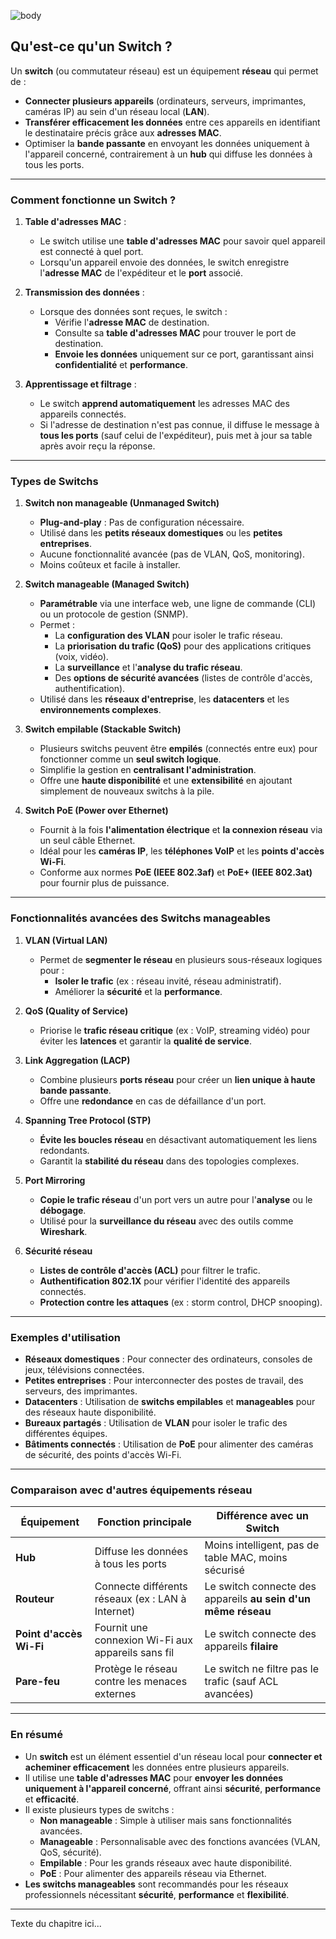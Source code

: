 ![body](https://banzaihobby.com/cdn/shop/files/Aoshima_Initial_D_Takumi_Fujiwara_AE86_Trueno_Project_D_Specification_-_BanzaiHobby-254450.jpg?v=1717061182&width=1100)

## **Qu'est-ce qu'un Switch ?**  

Un **switch** (ou commutateur réseau) est un équipement **réseau** qui permet de :  
- **Connecter plusieurs appareils** (ordinateurs, serveurs, imprimantes, caméras IP) au sein d'un réseau local (**LAN**).  
- **Transférer efficacement les données** entre ces appareils en identifiant le destinataire précis grâce aux **adresses MAC**.  
- Optimiser la **bande passante** en envoyant les données uniquement à l'appareil concerné, contrairement à un **hub** qui diffuse les données à tous les ports.  

---

### **Comment fonctionne un Switch ?**  

1. **Table d'adresses MAC** :  
   - Le switch utilise une **table d'adresses MAC** pour savoir quel appareil est connecté à quel port.  
   - Lorsqu'un appareil envoie des données, le switch enregistre l'**adresse MAC** de l'expéditeur et le **port** associé.  

2. **Transmission des données** :  
   - Lorsque des données sont reçues, le switch :  
     - Vérifie l'**adresse MAC** de destination.  
     - Consulte sa **table d'adresses MAC** pour trouver le port de destination.  
     - **Envoie les données** uniquement sur ce port, garantissant ainsi **confidentialité** et **performance**.  

3. **Apprentissage et filtrage** :  
   - Le switch **apprend automatiquement** les adresses MAC des appareils connectés.  
   - Si l'adresse de destination n'est pas connue, il diffuse le message à **tous les ports** (sauf celui de l'expéditeur), puis met à jour sa table après avoir reçu la réponse.  

---

### **Types de Switchs**  

1. **Switch non manageable (Unmanaged Switch)**  
   - **Plug-and-play** : Pas de configuration nécessaire.  
   - Utilisé dans les **petits réseaux domestiques** ou les **petites entreprises**.  
   - Aucune fonctionnalité avancée (pas de VLAN, QoS, monitoring).  
   - Moins coûteux et facile à installer.  

2. **Switch manageable (Managed Switch)**  
   - **Paramétrable** via une interface web, une ligne de commande (CLI) ou un protocole de gestion (SNMP).  
   - Permet :  
     - La **configuration des VLAN** pour isoler le trafic réseau.  
     - La **priorisation du trafic (QoS)** pour des applications critiques (voix, vidéo).  
     - La **surveillance** et l'**analyse du trafic réseau**.  
     - Des **options de sécurité avancées** (listes de contrôle d'accès, authentification).  
   - Utilisé dans les **réseaux d'entreprise**, les **datacenters** et les **environnements complexes**.  

3. **Switch empilable (Stackable Switch)**  
   - Plusieurs switchs peuvent être **empilés** (connectés entre eux) pour fonctionner comme un **seul switch logique**.  
   - Simplifie la gestion en **centralisant l'administration**.  
   - Offre une **haute disponibilité** et une **extensibilité** en ajoutant simplement de nouveaux switchs à la pile.  

4. **Switch PoE (Power over Ethernet)**  
   - Fournit à la fois **l'alimentation électrique** et **la connexion réseau** via un seul câble Ethernet.  
   - Idéal pour les **caméras IP**, les **téléphones VoIP** et les **points d'accès Wi-Fi**.  
   - Conforme aux normes **PoE (IEEE 802.3af)** et **PoE+ (IEEE 802.3at)** pour fournir plus de puissance.  

---

### **Fonctionnalités avancées des Switchs manageables**  

1. **VLAN (Virtual LAN)**  
   - Permet de **segmenter le réseau** en plusieurs sous-réseaux logiques pour :  
     - **Isoler le trafic** (ex : réseau invité, réseau administratif).  
     - Améliorer la **sécurité** et la **performance**.  

2. **QoS (Quality of Service)**  
   - Priorise le **trafic réseau critique** (ex : VoIP, streaming vidéo) pour éviter les **latences** et garantir la **qualité de service**.  

3. **Link Aggregation (LACP)**  
   - Combine plusieurs **ports réseau** pour créer un **lien unique à haute bande passante**.  
   - Offre une **redondance** en cas de défaillance d'un port.  

4. **Spanning Tree Protocol (STP)**  
   - **Évite les boucles réseau** en désactivant automatiquement les liens redondants.  
   - Garantit la **stabilité du réseau** dans des topologies complexes.  

5. **Port Mirroring**  
   - **Copie le trafic réseau** d'un port vers un autre pour l'**analyse** ou le **débogage**.  
   - Utilisé pour la **surveillance du réseau** avec des outils comme **Wireshark**.  

6. **Sécurité réseau**  
   - **Listes de contrôle d'accès (ACL)** pour filtrer le trafic.  
   - **Authentification 802.1X** pour vérifier l'identité des appareils connectés.  
   - **Protection contre les attaques** (ex : storm control, DHCP snooping).  

---

### **Exemples d'utilisation**  

- **Réseaux domestiques** : Pour connecter des ordinateurs, consoles de jeux, télévisions connectées.  
- **Petites entreprises** : Pour interconnecter des postes de travail, des serveurs, des imprimantes.  
- **Datacenters** : Utilisation de **switchs empilables** et **manageables** pour des réseaux haute disponibilité.  
- **Bureaux partagés** : Utilisation de **VLAN** pour isoler le trafic des différentes équipes.  
- **Bâtiments connectés** : Utilisation de **PoE** pour alimenter des caméras de sécurité, des points d'accès Wi-Fi.  

---

### **Comparaison avec d'autres équipements réseau**  

| **Équipement** | **Fonction principale**                        | **Différence avec un Switch**                       |
|----------------|------------------------------------------------|----------------------------------------------------|
| **Hub**        | Diffuse les données à tous les ports            | Moins intelligent, pas de table MAC, moins sécurisé |
| **Routeur**    | Connecte différents réseaux (ex : LAN à Internet) | Le switch connecte des appareils **au sein d'un même réseau** |
| **Point d'accès Wi-Fi** | Fournit une connexion Wi-Fi aux appareils sans fil | Le switch connecte des appareils **filaire**        |
| **Pare-feu**   | Protège le réseau contre les menaces externes   | Le switch ne filtre pas le trafic (sauf ACL avancées) |

---

### **En résumé**  
- Un **switch** est un élément essentiel d'un réseau local pour **connecter et acheminer efficacement** les données entre plusieurs appareils.  
- Il utilise une **table d'adresses MAC** pour **envoyer les données uniquement à l'appareil concerné**, offrant ainsi **sécurité**, **performance** et **efficacité**.  
- Il existe plusieurs types de switchs :  
  - **Non manageable** : Simple à utiliser mais sans fonctionnalités avancées.  
  - **Manageable** : Personnalisable avec des fonctions avancées (VLAN, QoS, sécurité).  
  - **Empilable** : Pour les grands réseaux avec haute disponibilité.  
  - **PoE** : Pour alimenter des appareils réseau via Ethernet.  
- **Les switchs manageables** sont recommandés pour les réseaux professionnels nécessitant **sécurité**, **performance** et **flexibilité**.  

---

Texte du chapitre ici...